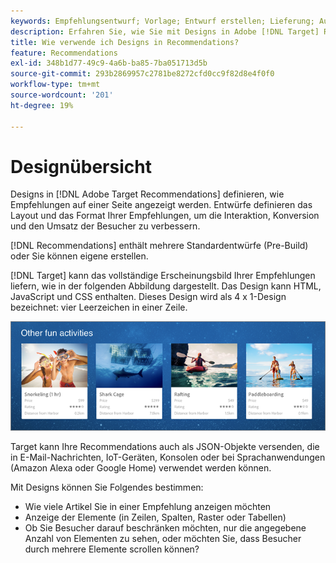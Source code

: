 ```yaml
---
keywords: Empfehlungsentwurf; Vorlage; Entwurf erstellen; Lieferung; Ausgabe
description: Erfahren Sie, wie Sie mit Designs in Adobe [!DNL Target] Recommendations definieren können, wie Empfehlungen auf einer Seite angezeigt werden (1X4, 1X6, 2X2 usw.).
title: Wie verwende ich Designs in Recommendations?
feature: Recommendations
exl-id: 348b1d77-49c9-4a6b-ba85-7ba051713d5b
source-git-commit: 293b2869957c2781be8272cfd0cc9f82d8e4f0f0
workflow-type: tm+mt
source-wordcount: '201'
ht-degree: 19%

---
```


# Designübersicht

Designs in [!DNL Adobe Target Recommendations] definieren, wie Empfehlungen auf einer Seite angezeigt werden. Entwürfe definieren das Layout und das Format Ihrer Empfehlungen, um die Interaktion, Konversion und den Umsatz der Besucher zu verbessern.

[!DNL Recommendations] enthält mehrere Standardentwürfe (Pre-Build) oder Sie können eigene erstellen.

[!DNL Target] kann das vollständige Erscheinungsbild Ihrer Empfehlungen liefern, wie in der folgenden Abbildung dargestellt. Das Design kann HTML, JavaScript und CSS enthalten. Dieses Design wird als 4 x 1-Design bezeichnet: vier Leerzeichen in einer Zeile.

![Velocity_example image](assets/velocity_example.png)

Target kann Ihre Recommendations auch als JSON-Objekte versenden, die in E-Mail-Nachrichten, IoT-Geräten, Konsolen oder bei Sprachanwendungen (Amazon Alexa oder Google Home) verwendet werden können.

Mit Designs können Sie Folgendes bestimmen:

* Wie viele Artikel Sie in einer Empfehlung anzeigen möchten
* Anzeige der Elemente (in Zeilen, Spalten, Raster oder Tabellen)
* Ob Sie Besucher darauf beschränken möchten, nur die angegebene Anzahl von Elementen zu sehen, oder möchten Sie, dass Besucher durch mehrere Elemente scrollen können?
